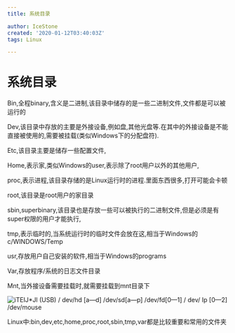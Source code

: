 ```yaml
---
title: 系统目录

author: IceStone
created: '2020-01-12T03:40:03Z'
tags: Linux

---
```


# 系统目录

Bin,全程binary,含义是二进制,该目录中储存的是一些二进制文件,文件都是可以被运行的

Dev,该目录中存放的主要是外接设备,例如盘,其他光盘等.在其中的外接设备是不能直接被使用的,需要被挂载(类似Windows下的分配盘符).

Etc,该目录主要是储存一些配置文件,

Home,表示家,类似Windows的user,表示除了root用户以外的其他用户,

proc,表示进程,该目录存储的是Linux运行时的进程.里面东西很多,打开可能会卡顿

root,该目录是root用户的家目录

sbin,superbinary,该目录也是存放一些可以被执行的二进制文件,但是必须是有super权限的用户才能执行,

tmp,表示临时的,当系统运行时的临时文件会放在这,相当于Windows的c/WINDOWS/Temp

usr,存放用户自己安装的软件,相当于Windows的programs

Var,存放程序/系统的日志文件目录

Mnt,当外接设备需要挂载时,就需要挂载到mnt目录下

![iTEIJ*Jl (USB) 
/ dev/hd [a—d] 
/dev/sd[a—p] 
/dev/fd[0—1] 
/ dev/ Ip [0—2] 
/dev/mouse ](images/f653733e-8847-414e-acf5-f164aeaca464.png) 

Linux中:bin,dev,etc,home,proc,root,sbin,tmp,var都是比较重要和常用的文件夹

